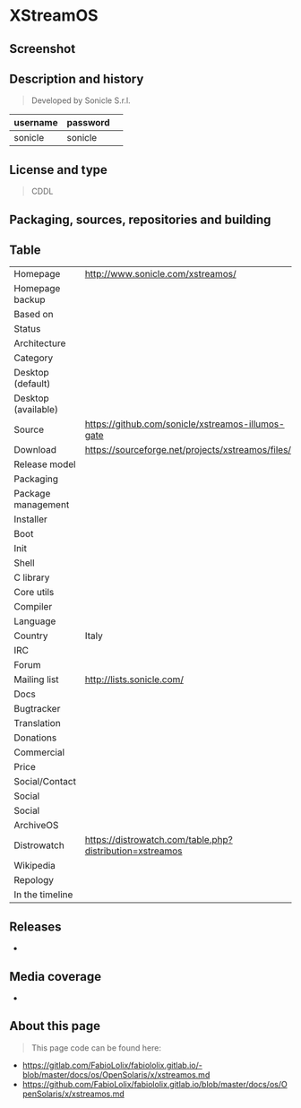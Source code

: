 # XStreamOS

## Screenshot


## Description and history

>

> Developed by Sonicle S.r.l.

| username | password |  |
|----------|----------|--|
| sonicle | sonicle |  |


## License and type

> CDDL


## Packaging, sources, repositories and building

>


## Table

|                       |  |
|-----------------------|--|
| Homepage              | <http://www.sonicle.com/xstreamos/> |
| Homepage backup       |  |
| Based on              |  |
| Status                |  |
| Architecture          |  |
| Category              |  |
| Desktop (default)     |  |
| Desktop (available)   |  |
| Source                | <https://github.com/sonicle/xstreamos-illumos-gate> |
| Download              | <https://sourceforge.net/projects/xstreamos/files/> |
| Release model         |  |
| Packaging             |  |
| Package management    |  |
| Installer             |  |
| Boot                  |  |
| Init                  |  |
| Shell                 |  |
| C library             |  |
| Core utils            |  |
| Compiler              |  |
| Language              |  |
| Country               | Italy |
| IRC                   |  |
| Forum                 |  |
| Mailing list          | <http://lists.sonicle.com/> |
| Docs                  |  |
| Bugtracker            |  |
| Translation           |  |
| Donations             |  |
| Commercial            |  |
| Price                 |  |
| Social/Contact        |  |
| Social                |  |
| Social                |  |
| ArchiveOS             |  |
| Distrowatch           | <https://distrowatch.com/table.php?distribution=xstreamos> |
| Wikipedia             |  |
| Repology              |  |
| In the timeline       |  |


## Releases

* 


## Media coverage

* 


## About this page

> This page code can be found here:

* <https://gitlab.com/FabioLolix/fabiololix.gitlab.io/-blob/master/docs/os/OpenSolaris/x/xstreamos.md>
* <https://github.com/FabioLolix/fabiololix.gitlab.io/blob/master/docs/os/OpenSolaris/x/xstreamos.md>
